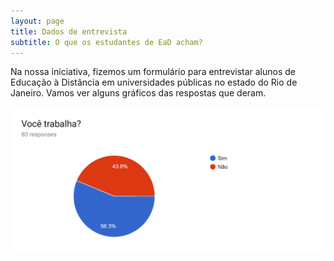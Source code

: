 ```yaml
---
layout: page
title: Dados de entrevista
subtitle: O que os estudantes de EaD acham?
---
```


Na nossa iniciativa, fizemos um formulário para entrevistar alunos de Educação à Distância
em universidades públicas no estado do Rio de Janeiro. Vamos ver alguns gráficos das respostas que deram.

![](/img/aluno1.png)
